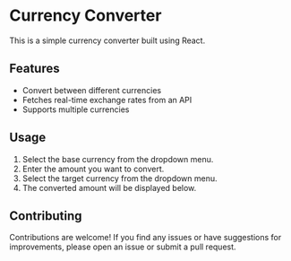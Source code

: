 # Currency Converter

This is a simple currency converter built using React.

## Features

- Convert between different currencies
- Fetches real-time exchange rates from an API
- Supports multiple currencies


## Usage

1. Select the base currency from the dropdown menu.
2. Enter the amount you want to convert.
3. Select the target currency from the dropdown menu.
4. The converted amount will be displayed below.

## Contributing

Contributions are welcome! If you find any issues or have suggestions for improvements, please open an issue or submit a pull request.
